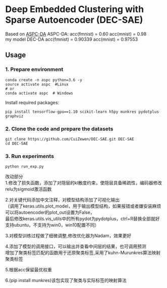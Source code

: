 # Deep Embedded Clustering with Sparse Autoencoder (DEC-SAE)  

Based on [ASPC-DA](https://github.com/CuiZewen/ASPC-DA)  ASPC-DA:  acc(fmnist) = 0.60 acc(mnist) = 0.98  
my model DEC-DA acc(fmnist) = 0.90339  acc(mnist) = 0.97553
## Usage  

### 1. Prepare environment  
```
conda create -n aspc python=3.6 -y
source activate aspc  #Linux
# or
conda activate aspc  # Windows
```
Install required packages:  
```
pip install tensorflow-gpu==1.10 scikit-learn h5py munkres pydotplus  graphviz
```
### 2. Clone the code and prepare the datasets  
```
git clone https://github.com/CuiZewen/DEC-SAE.git DEC-SAE
cd DEC-SAE
```
### 3. Run experiments
```
python run_exp.py
```

改动部分  
1.修改了损失函数，添加了对隠层的kl散度约束，使隠层具备稀疏性，编码器修改relu为sigmoid激活函数  

2.对关键代码添加中文注释，对模型结构添加了可视化输出  
（调用了keras.utils.plot_model，用于输出模型结构，如果报错或者嫌安装麻烦可以将autoencoder的plot_out设置为False，  
最后修改keras.utils.vis_utils中的所有pydot为pydotplus，ctrl+R替换全部就好  
支持ubuntu，不支持为win0，win10配置不同）

3.对模型训练过程做了细微调整,修改优化器为Nadam，效果更好  

4.添加了模型的调用接口，可以输出并查看中间层的结果，也可调用预测  
增加了聚类标签匹配的函数用于还原聚类标签,采用了kuhn-Murunkres算法映射聚类标签  

5.根据acc保留最优权重  

6.(pip install munkres)该包实现了聚类与实际标签的映射算法 